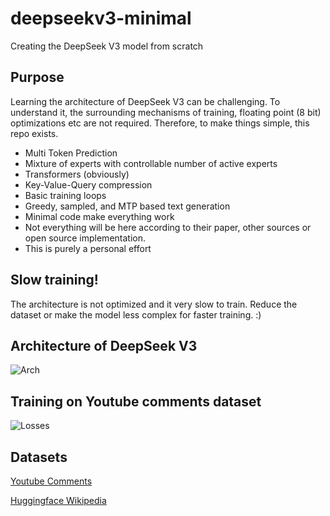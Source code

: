 # deepseekv3-minimal
Creating the DeepSeek V3 model from scratch

## Purpose
Learning the architecture of DeepSeek V3 can be challenging. To understand it, the surrounding mechanisms of training, floating point (8 bit) optimizations etc
are not required. Therefore, to make things simple, this repo exists. 

* Multi Token Prediction
* Mixture of experts with controllable number of active experts
* Transformers (obviously)
* Key-Value-Query compression
* Basic training loops
* Greedy, sampled, and MTP based text generation
* Minimal code make everything work 
* Not everything will be here according to their paper, other sources or open source implementation.
* This is purely a personal effort 

## Slow training!
The architecture is not optimized and it very slow to train. 
Reduce the dataset or make the model less complex for faster training. :)

## Architecture of DeepSeek V3
![Arch](deepseek_arch.png)


## Training on Youtube comments dataset

![Losses](training_metrics_yt.png)


## Datasets
[Youtube Comments](https://www.kaggle.com/datasets/atifaliak/youtube-comments-dataset/data)

[Huggingface Wikipedia](https://huggingface.co/datasets/legacy-datasets/wikipedia/tree/main/data/20220301.simple)


